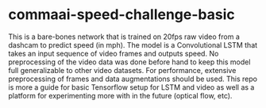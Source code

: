 # commaai-speed-challenge-basic
This is a bare-bones network that is trained on 20fps raw video from a dashcam to predict speed (in mph). The model is a Convolutional LSTM that takes an input sequence of video frames and outputs speed. 
No preprocessing of the video data was done before hand to keep this model full generalizable to other video datasets. For performance, extensive preprocessing of frames and data augmentations should be used.
This repo is more a guide for basic Tensorflow setup for LSTM and video as well as a platform for experimenting more with in the future (optical flow, etc).
